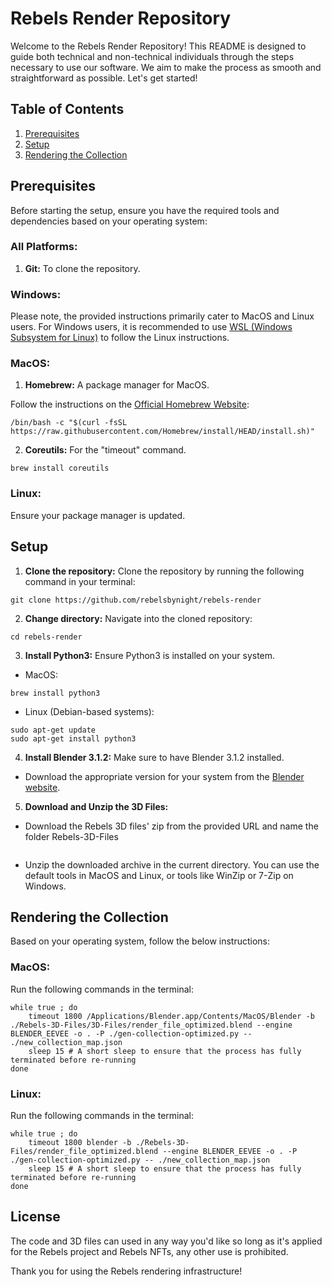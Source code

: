 # Rebels Render Repository

Welcome to the Rebels Render Repository! This README is designed to guide both technical and non-technical individuals through the steps necessary to use our software. We aim to make the process as smooth and straightforward as possible. Let's get started!

## Table of Contents

1. [Prerequisites](#prerequisites)
2. [Setup](#setup)
3. [Rendering the Collection](#rendering-the-collection)

## Prerequisites

Before starting the setup, ensure you have the required tools and dependencies based on your operating system:

### All Platforms:

1. **Git:** To clone the repository.

### Windows:

Please note, the provided instructions primarily cater to MacOS and Linux users. For Windows users, it is recommended to use [WSL (Windows Subsystem for Linux)](https://docs.microsoft.com/en-us/windows/wsl/install) to follow the Linux instructions.

### MacOS:

1. **Homebrew:** A package manager for MacOS.

Follow the instructions on the [Official Homebrew Website](https://docs.brew.sh/Installation):

```
/bin/bash -c "$(curl -fsSL https://raw.githubusercontent.com/Homebrew/install/HEAD/install.sh)"
```

2. **Coreutils:** For the "timeout" command.
```
brew install coreutils
```

### Linux:

Ensure your package manager is updated.

## Setup

1. **Clone the repository:** Clone the repository by running the following command in your terminal:
```
git clone https://github.com/rebelsbynight/rebels-render
```

2. **Change directory:** Navigate into the cloned repository:
```
cd rebels-render
```

3. **Install Python3:** Ensure Python3 is installed on your system.
- MacOS: 
```
brew install python3
```
- Linux (Debian-based systems): 
```
sudo apt-get update
sudo apt-get install python3
```

4. **Install Blender 3.1.2:** Make sure to have Blender 3.1.2 installed.
- Download the appropriate version for your system from the [Blender website](https://www.blender.org/download/).

5. **Download and Unzip the 3D Files:**
- Download the Rebels 3D files' zip from the provided URL and name the folder Rebels-3D-Files
```

```
- Unzip the downloaded archive in the current directory. You can use the default tools in MacOS and Linux, or tools like WinZip or 7-Zip on Windows.

## Rendering the Collection

Based on your operating system, follow the below instructions:

### MacOS:

Run the following commands in the terminal:
```
while true ; do
    timeout 1800 /Applications/Blender.app/Contents/MacOS/Blender -b ./Rebels-3D-Files/3D-Files/render_file_optimized.blend --engine BLENDER_EEVEE -o . -P ./gen-collection-optimized.py -- ./new_collection_map.json
    sleep 15 # A short sleep to ensure that the process has fully terminated before re-running
done
```

### Linux:

Run the following commands in the terminal:
```
while true ; do
    timeout 1800 blender -b ./Rebels-3D-Files/render_file_optimized.blend --engine BLENDER_EEVEE -o . -P ./gen-collection-optimized.py -- ./new_collection_map.json
    sleep 15 # A short sleep to ensure that the process has fully terminated before re-running
done
```

## License
The code and 3D files can used in any way you'd like so long as it's applied for the Rebels project and Rebels NFTs, any other use is prohibited.

Thank you for using the Rebels rendering infrastructure!

